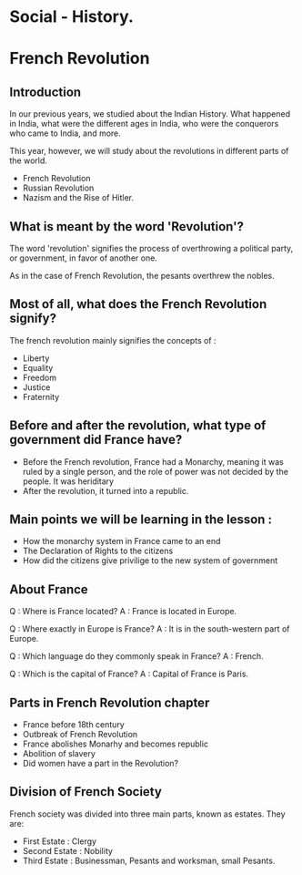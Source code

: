 # Social - History.
# French Revolution


## Introduction
In our previous years, we studied about the Indian History. What happened in
India, what were the different ages in India, who were the conquerors who came
to India, and more.

This year, however, we will study about the revolutions in different parts of
the world.

* French Revolution 
* Russian Revolution
* Nazism and the Rise of Hitler.


## What is meant by the word 'Revolution'?
The word 'revolution' signifies the process of overthrowing a political party,
or government, in favor of another one.

As in the case of French Revolution, the pesants overthrew the nobles.

## Most of all, what does the French Revolution signify?
The french revolution mainly signifies the concepts of :

* Liberty
* Equality
* Freedom
* Justice 
* Fraternity

## Before and after the revolution, what type of government did France have?
* Before the French revolution, France had a Monarchy, meaning it was ruled by
  a single person, and the role of power was not decided by the people. It was
  heriditary
* After the revolution, it turned into a republic.


## Main points we will be learning in the lesson :
* How the monarchy system in France came to an end
* The Declaration of Rights to the citizens
* How did the citizens give privilige to the new system of government

## About France
Q : Where is France located?
A : France is located in Europe.

Q : Where exactly in Europe is France?
A : It is in the south-western part of Europe.

Q : Which language do they commonly speak in France?
A : French.

Q : Which is the capital of France?
A : Capital of France is Paris.


## Parts in French Revolution chapter
* France before 18th century
* Outbreak of French Revolution
* France abolishes Monarhy and becomes republic
* Abolition of slavery
* Did women have a part in the Revolution?


## Division of French Society
French society was divided into three main parts, known as estates.
They are:

* First Estate : Clergy
* Second Estate : Nobility
* Third Estate : Businessman, Pesants and worksman, small Pesants.
